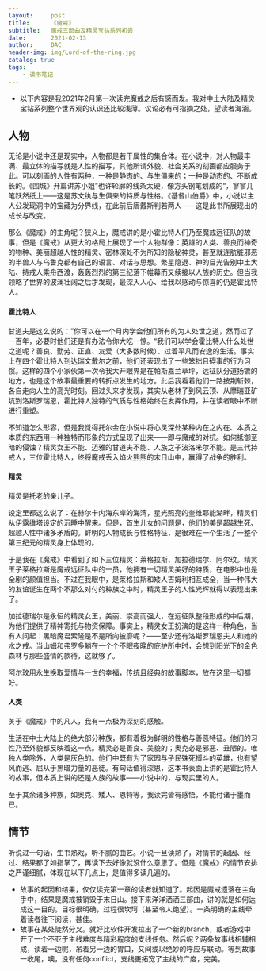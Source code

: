 ```yaml
---
layout:     post
title:      《魔戒》
subtitle:   魔戒三部曲及精灵宝钻系列初尝
date:       2021-02-13
author:     DAC
header-img: img/Lord-of-the-ring.jpg
catalog: true
tags:
    - 读书笔记
---
```


* 以下内容是我2021年2月第一次读完魔戒之后有感而发。我对中土大陆及精灵宝钻系列整个世界观的认识还比较浅薄。议论必有可指摘之处，望读者海涵。

## 人物

无论是小说中还是现实中，人物都是若干属性的集合体。在小说中，对人物最丰满、最立体的描写就是人性的描写，其他所谓外貌、社会关系的刻画都应服务于此。可以刻画的人性有两种，一种是静态的、与生俱来的；一种是动态的、不断成长的。《围城》开篇讲苏小姐”也许轮廓的线条太硬，像方头钢笔划成的“，寥寥几笔跃然纸上——这是苏文纨与生俱来的特质与性格。《基督山伯爵》中，小说以主人公发现洞中的宝藏为分界线，在此前后唐戴斯判若两人——这是此书所展现出的成长与改变。  

那么《魔戒》的主角呢？狭义上，魔戒讲的是小霍比特人们乃至魔戒远征队的故事，但是《魔戒》从更大的格局上展现了一个人物群像：英雄的人类、善良而神奇的物种、美丽超越人性的精灵、密林深处不为所知的隐秘神灵，甚至就连肮脏邪恶的半兽人与乌鲁克都有自己的语言、对话与思想。繁星隐退、神的目光告别中土大陆、持戒人乘舟西渡，轰轰烈烈的第三纪落下帷幕而又续接以人族的历史。但当我领略了世界的波澜壮阔之后才发现，最深入人心、给我以感动与惊喜的仍是霍比特人。

#### 霍比特人

甘道夫是这么说的：”你可以在一个月内学会他们所有的为人处世之道，然而过了一百年，必要时他们还是有办法令你大吃一惊。“我们可以学会霍比特人什么处世之道呢？善良、勤劳、正直、友爱（大多数时候）、过着平凡而安逸的生活。事实上在四个霍比特人到达瑞文戴尔之前，他们还表现出了一些笨拙且碍事的行为习惯。这样的四个小家伙第一次令我大开眼界是在帕斯嘉兰草坪，远征队分道扬镳的地方，也是这个故事最重要的转折点发生的地方。此后我看着他们一路披荆斩棘，各自走向人生的高光时刻。回过头来才发现，其实从老林子到风云顶、从摩瑞亚矿坑到洛斯罗瑞恩，霍比特人独特的气质与性格始终在发挥作用，并在读者眼中不断进行重塑。  

不知道怎么形容，但是我觉得托尔金在小说中将心灵深处某种内在之内在、本质之本质的东西用一种独特而形象的方式呈现了出来——即与魔戒的对抗。如何抵御至暗的侵蚀？精灵女王不能、迈雅的甘道夫不能、人族之子波洛米尔不能。是三代持戒人，三位霍比特人，终将魔戒丢入焰火熊熊的末日山中，赢得了战争的胜利。

#### 精灵

精灵是托老的亲儿子。  

设定里都这么说了：在赫尔卡内海东岸的海湾，星光照亮的奎维耶能湖畔，精灵们从伊露维塔设定的沉睡中醒来。但是，首生儿女的问题是，他们的美是超越生死、超越人性中诸多矛盾的。鲜明的人物成长与性格特征，是很难在一个生活了一整个第三纪元的精灵身上体现的。  

于是我在《魔戒》中看到了如下三位精灵：莱格拉斯、加拉德瑞尔、阿尔玟。精灵王子莱格拉斯是魔戒远征队中的一员，他拥有一切精灵美好的特质，在电影中也是全剧的颜值担当。不过在我眼中，是莱格拉斯和矮人吉姆利相互成全，当一种伟大的友谊诞生在两个不那么对付的种族之中时，精灵王子的人性光辉就得以表现出来了。  

加拉德瑞尔是永恒的精灵女王，美丽、崇高而强大，在远征队整段形成的中后期，为他们提供了精神寄托与物资保障。事实上，精灵女王扮演的是这样一种角色，当有人问起：黑暗魔君索隆是不是所向披靡呢？——至少还有洛斯罗瑞恩夫人和她的水之戒。当山姆和弗罗多躺在一个个不眠夜晚的庇护所中时，会想到阳光下的金色森林与那些盛情的款待，这就够了。  

阿尔玟用永生换取爱情与一世的幸福，传统且经典的故事脚本，放在这里一切都好。

#### 人类

关于《魔戒》中的凡人，我有一点极为深刻的感触。

生活在中土大陆上的绝大部分种族，都有着极为鲜明的性格与善恶特征。他们的习性乃至外貌都反映着这一点。精灵必是善良、美貌的；奥克必是邪恶、丑陋的。唯独人类除外，人类是灰色的。他们中既有为了家园与子民殊死搏斗的英雄，也有望风而逃、屈从于黑暗力量的恶徒。有句话值得深思，这本书表面上讲的是霍比特人的故事，但本质上讲的还是人族的故事——小说中的，与现实里的人。

至于其余诸多种族，如奥克、矮人、恩特等，我读完皆有感悟，不能付诸于墨而已。

## 情节

听说过一句话，生书熟戏，听不腻的曲艺。小说一旦读熟了，对情节的起因、经过、结果都了如指掌了，再读下去好像就没什么意思了。但是《魔戒》的情节安排之严谨细腻，体现在以下几点上，是值得多读几遍的。

* 故事的起因和结果，仅仅读完第一章的读者就知道了。起因是魔戒遗落在主角手中，结果是魔戒被销毁于末日山。接下来洋洋洒洒三部曲，讲的就是如何达成这一目的。目标很明确，过程很坎坷（甚至令人绝望）。一条明确的主线牵着读者往下阅读，甚佳。
* 故事在某处陡然分叉。就好比软件开发拉出了一个新的branch，或者游戏中开了一个不亚于主线难度与精彩程度的支线任务。然后呢？两条故事线相辅相成，读着一边呢，吊着另一边的胃口，又间或以绝妙的呼应与联动。等到故事一收尾，噢，没有任何conflict，支线更拓宽了主线的广度，完美。